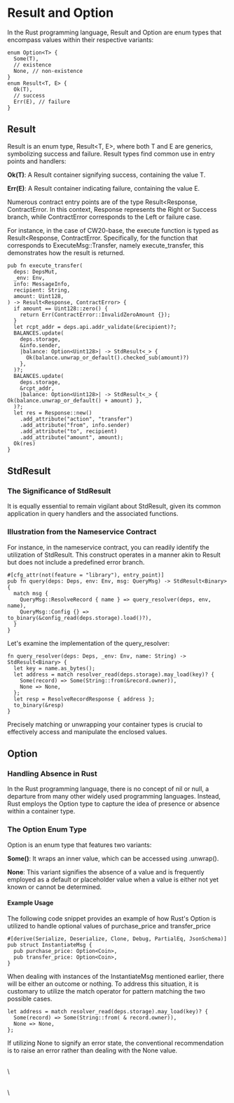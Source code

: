 # Result and Option

In the Rust programming language, Result and Option are enum types that encompass values within their respective variants:

```
enum Option<T> {
  Some(T),
  // existence
  None, // non-existence
}
enum Result<T, E> {
  Ok(T),
  // success
  Err(E), // failure
}
```

## Result

Result is an enum type, Result\<T, E>, where both T and E are generics, symbolizing success and failure. Result types find common use in entry points and handlers:

**Ok(T)**: A Result container signifying success, containing the value T.

**Err(E)**: A Result container indicating failure, containing the value E.

Numerous contract entry points are of the type Result\<Response, ContractError. In this context, Response represents the Right or Success branch, while ContractError corresponds to the Left or failure case.&#x20;

For instance, in the case of CW20-base, the execute function is typed as Result\<Response, ContractError. Specifically, for the function that corresponds to ExecuteMsg::Transfer, namely execute\_transfer, this demonstrates how the result is returned.

```
pub fn execute_transfer(
  deps: DepsMut,
  _env: Env,
  info: MessageInfo,
  recipient: String,
  amount: Uint128,
) -> Result<Response, ContractError> {
  if amount == Uint128::zero() {
    return Err(ContractError::InvalidZeroAmount {});
  }
  let rcpt_addr = deps.api.addr_validate(&recipient)?;
  BALANCES.update(
    deps.storage,
    &info.sender,
    |balance: Option<Uint128>| -> StdResult<_> {
      Ok(balance.unwrap_or_default().checked_sub(amount)?)
    },
  )?;
  BALANCES.update(
    deps.storage,
    &rcpt_addr,
    |balance: Option<Uint128>| -> StdResult<_> { Ok(balance.unwrap_or_default() + amount) },
  )?;
  let res = Response::new()
    .add_attribute("action", "transfer")
    .add_attribute("from", info.sender)
    .add_attribute("to", recipient)
    .add_attribute("amount", amount);
  Ok(res)
}

```

## StdResult&#x20;

### The Significance of StdResult

It is equally essential to remain vigilant about StdResult, given its common application in query handlers and the associated functions.

### Illustration from the Nameservice Contract

For instance, in the nameservice contract, you can readily identify the utilization of StdResult. This construct operates in a manner akin to Result but does not include a predefined error branch.

```
#[cfg_attr(not(feature = "library"), entry_point)]
pub fn query(deps: Deps, env: Env, msg: QueryMsg) -> StdResult<Binary> {
  match msg {
    QueryMsg::ResolveRecord { name } => query_resolver(deps, env, name),
    QueryMsg::Config {} => to_binary(&config_read(deps.storage).load()?),
  }
}
```

Let's examine the implementation of the query\_resolver:

```
fn query_resolver(deps: Deps, _env: Env, name: String) -> StdResult<Binary> {
  let key = name.as_bytes();
  let address = match resolver_read(deps.storage).may_load(key)? {
    Some(record) => Some(String::from(&record.owner)),
    None => None,
  };
  let resp = ResolveRecordResponse { address };
  to_binary(&resp)
}
```

Precisely matching or unwrapping your container types is crucial to effectively access and manipulate the enclosed values.

## Option

### Handling Absence in Rust

In the Rust programming language, there is no concept of nil or null, a departure from many other widely used programming languages. Instead, Rust employs the Option type to capture the idea of presence or absence within a container type.

### The Option Enum Type

Option is an enum type that features two variants:

**Some()**: It wraps an inner value, which can be accessed using .unwrap().

**None**: This variant signifies the absence of a value and is frequently employed as a default or placeholder value when a value is either not yet known or cannot be determined.

#### Example Usage

The following code snippet provides an example of how Rust's Option is utilized to handle optional values of purchase\_price and transfer\_price

```
#[derive(Serialize, Deserialize, Clone, Debug, PartialEq, JsonSchema)]
pub struct InstantiateMsg {
  pub purchase_price: Option<Coin>,
  pub transfer_price: Option<Coin>,
}
```

When dealing with instances of the InstantiateMsg mentioned earlier, there will be either an outcome or nothing. To address this situation, it is customary to utilize the match operator for pattern matching the two possible cases.

```
let address = match resolver_read(deps.storage).may_load(key)? {
  Some(record) => Some(String::from( & record.owner)),
  None => None,
};
```

If utilizing None to signify an error state, the conventional recommendation is to raise an error rather than dealing with the None value.

\
\


\
\

